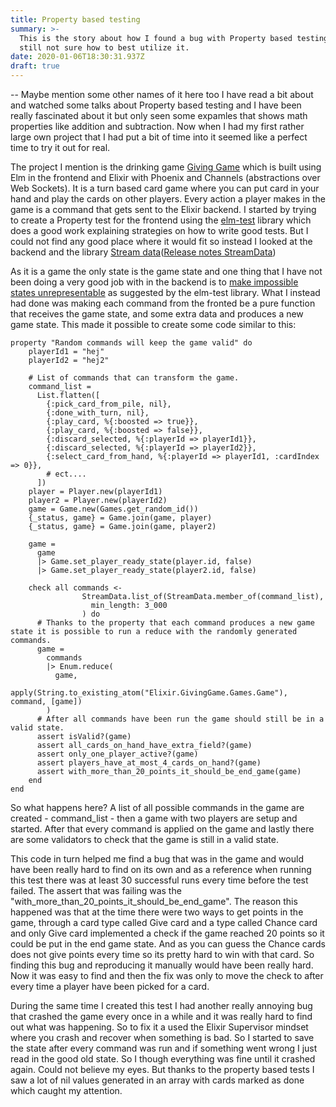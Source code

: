 ```yaml
---
title: Property based testing
summary: >-
  This is the story about how I found a bug with Property based testing while
  still not sure how to best utilize it.
date: 2020-01-06T18:30:31.937Z
draft: true
---
```

-- Maybe mention some other names of it here too
I have read a bit about and watched some talks about Property based testing and I have been really fascinated about it but only seen some expamles that shows math properties like addition and subtraction. Now when I had my first rather large own project that I had put a bit of time into it seemed like a perfect time to try it out for real.

The project I mention is the drinking game [Giving Game](https://giving-game.se) which is built using Elm in the frontend and Elixir with Phoenix and Channels (abstractions over Web Sockets). It is a turn based card game where you can put card in your hand and play the cards on other players. Every action a player makes in the game is a command that gets sent to the Elixir backend. I started by trying to create a Property test for the frontend using the [elm-test](https://package.elm-lang.org/packages/elm-explorations/test/latest) library which does a good work explaining strategies on how to write good tests. But I could not find any good place where it would fit so instead I looked at the backend and the library [Stream data](https://hexdocs.pm/stream_data/StreamData.html)([Release notes StreamData](https://elixir-lang.org/blog/2017/10/31/stream-data-property-based-testing-and-data-generation-for-elixir/))

As it is a game the only state is the game state and one thing that I have not been doing a very good job with in the backend is to [make impossible states unrepresentable](https://www.youtube.com/watch?v=IcgmSRJHu_8) as suggested by the elm-test library. What I instead had done was making each command from the fronted be a pure function that receives the game state, and some extra data and produces a new game state. This made it possible to create some code similar to this:

```
property "Random commands will keep the game valid" do
    playerId1 = "hej"
    playerId2 = "hej2"

    # List of commands that can transform the game.
    command_list =
      List.flatten([
        {:pick_card_from_pile, nil},
        {:done_with_turn, nil},
        {:play_card, %{:boosted => true}},
        {:play_card, %{:boosted => false}},
        {:discard_selected, %{:playerId => playerId1}},
        {:discard_selected, %{:playerId => playerId2}},
        {:select_card_from_hand, %{:playerId => playerId1, :cardIndex => 0}},
        # ect....
      ])
    player = Player.new(playerId1)
    player2 = Player.new(playerId2)
    game = Game.new(Games.get_random_id())
    {_status, game} = Game.join(game, player)
    {_status, game} = Game.join(game, player2)

    game =
      game
      |> Game.set_player_ready_state(player.id, false)
      |> Game.set_player_ready_state(player2.id, false)

    check all commands <-
                StreamData.list_of(StreamData.member_of(command_list),
                  min_length: 3_000
                ) do
      # Thanks to the property that each command produces a new game state it is possible to run a reduce with the randomly generated commands.
      game =
        commands
        |> Enum.reduce(
          game,
          apply(String.to_existing_atom("Elixir.GivingGame.Games.Game"), command, [game])
        )
      # After all commands have been run the game should still be in a valid state.
      assert isValid?(game)
      assert all_cards_on_hand_have_extra_field?(game)
      assert only_one_player_active?(game)
      assert players_have_at_most_4_cards_on_hand?(game)
      assert with_more_than_20_points_it_should_be_end_game(game)
    end
end
```
So what happens here? A list of all possible commands in the game are created - command_list - then a game with two players are setup and started. After that every command is applied on the game and lastly there are some validators to check that the game is still in a valid state.

This code in turn helped me find a bug that was in the game and would have been really hard to find on its own and as a reference when running this test there was at least 30 successful runs every time before the test failed. The assert that was failing was the "with_more_than_20_points_it_should_be_end_game". The reason this happened was that at the time there were two ways to get points in the game, through a card type called Give card and a type called Chance card and only Give card implemented a check if the game reached 20 points so it could be put in the end game state. And as you can guess the Chance cards does not give points every time so its pretty hard to win with that card. So finding this bug and reproducing it manually would have been really hard. Now it was easy to find and then the fix was only to move the check to after every time a player have been picked for a card.



During the same time I created this test I had another really annoying bug that crashed the game every once in a while and it was really hard to find out what was happening. So to fix it a used the Elixir Supervisor mindset where you crash and recover when something is bad. So I started to save the state after every command was run and if something went wrong I just read in the good old state. So I though everything was fine until it crashed again. Could not believe my eyes. But thanks to the property based tests I saw a lot of nil values generated in an array with cards marked as done which caught my attention.

